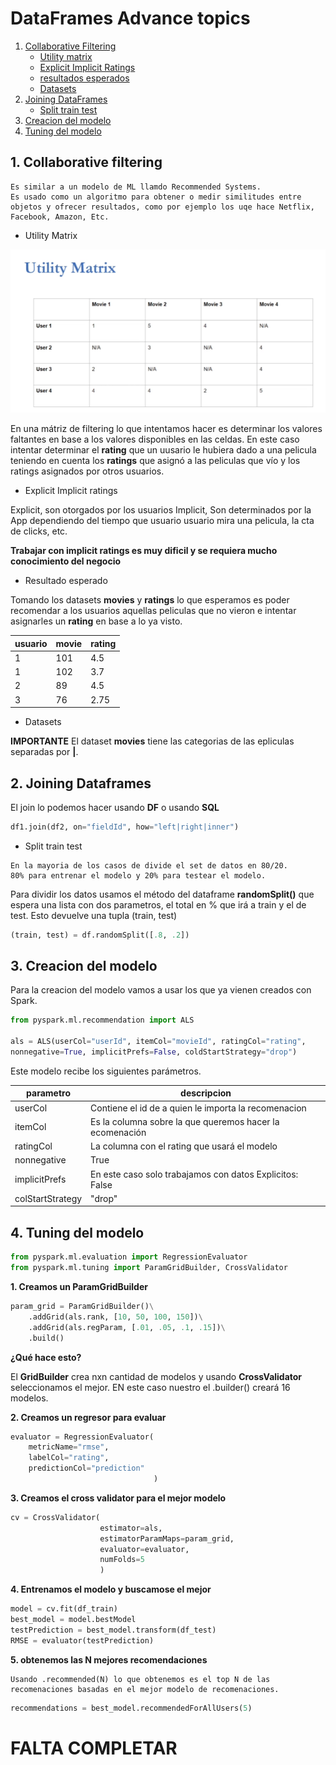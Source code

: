 # DataFrames Advance topics

1. [Collaborative Filtering](#1.-collaborative-filtering)
    - [Utility matrix]()
    - [Explicit Implicit Ratings]()
    - [resultados esperados]()
    - [Datasets]()
2. [Joining DataFrames](#2.-joining-dataframes)
    - [Split train test]()
3. [Creacion del modelo](#3.-creacion-del-modelo)
4. [Tuning del modelo](#4.-tuning-del-modelo)


## 1. Collaborative filtering

```
Es similar a un modelo de ML llamdo Recommended Systems.
Es usado como un algoritmo para obtener o medir similitudes entre objetos y ofrecer resultados, como por ejemplo los uqe hace Netflix, Facebook, Amazon, Etc.
```

+ Utility Matrix

![adv filtering](./img/spark-filtering_01.png)

En una mátriz de filtering lo que intentamos hacer es determinar los valores faltantes en base a los valores disponibles en las celdas. En este caso intentar determinar el __rating__ que un uusario le hubiera dado a una pelicula teniendo en cuenta los __ratings__ que asignó a las peliculas que vío y los ratings asignados por otros usuarios.

+ Explicit Implicit ratings

Explicit, son otorgados por los usuarios
Implicit, Son determinados por la App dependiendo del tiempo que usuario usuario mira una pelicula, la cta de clicks, etc.

__Trabajar con implicit ratings es muy dificil y se requiera mucho conocimiento del negocio__


+ Resultado esperado

Tomando los datasets __movies__ y __ratings__ lo que esperamos es poder recomendar a los usuarios aquellas peliculas que no vieron e intentar asignarles un __rating__ en base a lo ya visto.


|usuario|movie|rating|
|-------|-----|------|
|1|101|4.5|
|1|102|3.7|
|2|89|4.5|
|3|76|2.75|


- Datasets

__IMPORTANTE__ El dataset __movies__ tiene las categorias de las epliculas separadas por __|__. 


## 2. Joining Dataframes

El join lo podemos hacer usando __DF__ o usando __SQL__

```python
df1.join(df2, on="fieldId", how="left|right|inner")
```

+ Split train test

```
En la mayoria de los casos de divide el set de datos en 80/20.
80% para entrenar el modelo y 20% para testear el modelo.
```

Para dividir los datos usamos el método del dataframe __randomSplit()__ que espera una lista con dos parametros, el total en % que irá a train y el de test.
Esto devuelve una tupla (train, test)

```python
(train, test) = df.randomSplit([.8, .2])
```

## 3. Creacion del modelo

Para la creacion del modelo vamos a usar los que ya vienen creados con Spark.

```python
from pyspark.ml.recommendation import ALS

als = ALS(userCol="userId", itemCol="movieId", ratingCol="rating", 
nonnegative=True, implicitPrefs=False, coldStartStrategy="drop")
```

Este modelo recibe los siguientes parámetros.

|parametro|descripcion|
|---------|-----------|
|userCol|Contiene el id de a quien le importa la recomenacion|
|itemCol| Es la columna sobre la que queremos hacer la ecomenación|
|ratingCol| La columna con el rating que usará el modelo|
|nonnegative| True|
|implicitPrefs| En este caso solo trabajamos con datos Explicitos: False|
|colStartStrategy| "drop" |


## 4. Tuning del modelo

```python
from pyspark.ml.evaluation import RegressionEvaluator
from pyspark.ml.tuning import ParamGridBuilder, CrossValidator
```

__1. Creamos un ParamGridBuilder__

```python
param_grid = ParamGridBuilder()\
    .addGrid(als.rank, [10, 50, 100, 150])\
    .addGrid(als.regParam, [.01, .05, .1, .15])\
    .build()
```

__¿Qué hace esto?__

El __GridBuilder__ crea nxn cantidad de modelos y usando __CrossValidator__ seleccionamos el mejor. EN este caso nuestro el .builder() creará 16 modelos.

__2. Creamos un regresor para evaluar__

```python
evaluator = RegressionEvaluator(
    metricName="rmse",
    labelCol="rating",
    predictionCol="prediction"
                                )
```

__3. Creamos el cross validator para el mejor modelo__

```python
cv = CrossValidator(
                    estimator=als,
                    estimatorParamMaps=param_grid,
                    evaluator=evaluator,
                    numFolds=5
                    )
```

__4. Entrenamos el modelo y buscamose el mejor__

```python
model = cv.fit(df_train)
best_model = model.bestModel
testPrediction = best_model.transform(df_test)
RMSE = evaluator(testPrediction)
```

__5. obtenemos las N mejores recomendaciones__

```
Usando .recommended(N) lo que obtenemos es el top N de las recomenaciones basadas en el mejor modelo de recomenaciones.
```

```python
recommendations = best_model.recommendedForAllUsers(5)
```


# FALTA COMPLETAR